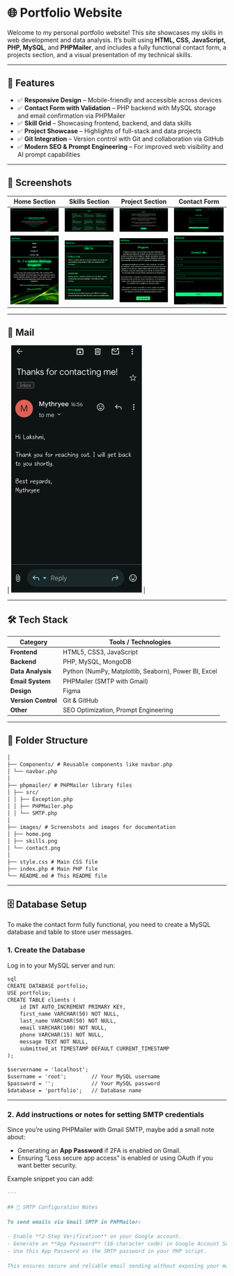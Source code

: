 # 🌐 Portfolio Website

Welcome to my personal portfolio website! This site showcases my skills in web development and data analysis. It’s built using **HTML, CSS, JavaScript, PHP, MySQL**, and **PHPMailer**, and includes a fully functional contact form, a projects section, and a visual presentation of my technical skills.

---

## 🚀 Features

- ✅ **Responsive Design** – Mobile-friendly and accessible across devices
- ✅ **Contact Form with Validation** – PHP backend with MySQL storage and email confirmation via PHPMailer
- ✅ **Skill Grid** – Showcasing frontend, backend, and data skills
- ✅ **Project Showcase** – Highlights of full-stack and data projects
- ✅ **Git Integration** – Version control with Git and collaboration via GitHub
- ✅ **Modern SEO & Prompt Engineering** – For improved web visibility and AI prompt capabilities

---

## 📸 Screenshots

| Home Section | Skills Section | Project Section | Contact Form |
|--------------|----------------|--------------|--------------|
| ![Home](images/one.png) | ![Skills](images/two.png) | ![project](images/three.png) |![Contact](images/four.png) |
| ![Home](images/five.png) | ![Skills](images/six.png) | ![project](images/seven.png) |![Contact](images/eight.png) |

---
## 📸 Mail
| <img src="images/mail.jpg" alt="project" width="300" /> |

---

## 🛠️ Tech Stack

| Category         | Tools / Technologies                                 |
|------------------|------------------------------------------------------|
| **Frontend**     | HTML5, CSS3, JavaScript                              |
| **Backend**      | PHP, MySQL, MongoDB                                  |
| **Data Analysis**| Python (NumPy, Matplotlib, Seaborn), Power BI, Excel |
| **Email System** | PHPMailer (SMTP with Gmail)                          |
| **Design**       | Figma                                                |
| **Version Control** | Git & GitHub                                     |
| **Other**        | SEO Optimization, Prompt Engineering                 |

---

## 🧱 Folder Structure
```portfolio-website/
│
├── Components/ # Reusable components like navbar.php
│ └── navbar.php
│
├── phpmailer/ # PHPMailer library files
│ ├── src/
│ │ ├── Exception.php
│ │ ├── PHPMailer.php
│ │ └── SMTP.php
│
├── images/ # Screenshots and images for documentation
│ ├── home.png
│ ├── skills.png
│ └── contact.png
│
├── style.css # Main CSS file
├── index.php # Main PHP file
└── README.md # This README file
```


---

## 🗄️ Database Setup

To make the contact form fully functional, you need to create a MySQL database and table to store user messages.

### 1. Create the Database

Log in to your MySQL server and run:
```
sql
CREATE DATABASE portfolio;
USE portfolio;
CREATE TABLE clients (
    id INT AUTO_INCREMENT PRIMARY KEY,
    first_name VARCHAR(50) NOT NULL,
    last_name VARCHAR(50) NOT NULL,
    email VARCHAR(100) NOT NULL,
    phone VARCHAR(15) NOT NULL,
    message TEXT NOT NULL,
    submitted_at TIMESTAMP DEFAULT CURRENT_TIMESTAMP
);

$servername = 'localhost';
$username = 'root';        // Your MySQL username
$password = '';            // Your MySQL password
$database = 'portfolio';   // Database name
```


---

### 2. Add instructions or notes for **setting SMTP credentials**

Since you’re using PHPMailer with Gmail SMTP, maybe add a small note about:

- Generating an **App Password** if 2FA is enabled on Gmail.
- Ensuring “Less secure app access” is enabled or using OAuth if you want better security.

Example snippet you can add:

```markdown
---

## 🔐 SMTP Configuration Notes

To send emails via Gmail SMTP in PHPMailer:

- Enable **2-Step Verification** on your Google account.
- Generate an **App Password** (16-character code) in Google Account Security settings.
- Use this App Password as the SMTP password in your PHP script.

This ensures secure and reliable email sending without exposing your main Gmail password.

